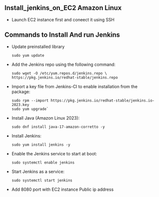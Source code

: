 ## Install_jenkins_on_EC2 Amazon Linux

- Launch EC2 instance first and coneect it using SSH

## Commands to Install And run Jenkins

- Update preinstalled library
  
  ``` sudo yum update ```

- Add the Jenkins repo using the following command:
  
      sudo wget -O /etc/yum.repos.d/jenkins.repo \ 
      https://pkg.jenkins.io/redhat-stable/jenkins.repo 

- Import a key file from Jenkins-CI to enable installation from the package:

      sudo rpm --import https://pkg.jenkins.io/redhat-stable/jenkins.io-2023.key 
      sudo yum upgrade`

- Install Java (Amazon Linux 2023):
  
      sudo dnf install java-17-amazon-corretto -y 

- Install Jenkins:
  
      sudo yum install jenkins -y

- Enable the Jenkins service to start at boot:
  
      sudo systemctl enable jenkins

- Start Jenkins as a service:
  
      sudo systemctl start jenkins

- Add 8080 port with EC2 instance Public ip address


